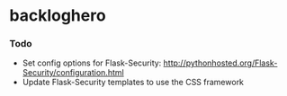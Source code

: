 # backloghero

### Todo

- Set config options for Flask-Security: http://pythonhosted.org/Flask-Security/configuration.html
- Update Flask-Security templates to use the CSS framework
